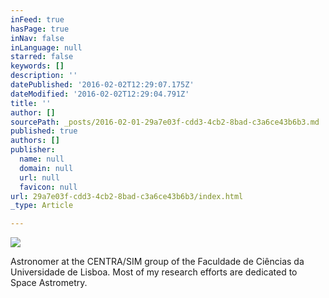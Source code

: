 ```yaml
---
inFeed: true
hasPage: true
inNav: false
inLanguage: null
starred: false
keywords: []
description: ''
datePublished: '2016-02-02T12:29:07.175Z'
dateModified: '2016-02-02T12:29:04.791Z'
title: ''
author: []
sourcePath: _posts/2016-02-01-29a7e03f-cdd3-4cb2-8bad-c3a6ce43b6b3.md
published: true
authors: []
publisher:
  name: null
  domain: null
  url: null
  favicon: null
url: 29a7e03f-cdd3-4cb2-8bad-c3a6ce43b6b3/index.html
_type: Article

---
```

![](https://the-grid-user-content.s3-us-west-2.amazonaws.com/f68e3840-5216-4a4a-9ba8-de31128ef1cb.JPG)

Astronomer at the CENTRA/SIM group of the Faculdade de Ciências da Universidade de Lisboa. Most of my research efforts are dedicated to Space Astrometry.